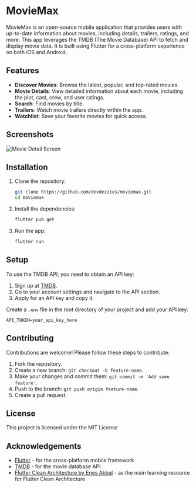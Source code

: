 # MovieMax

MovieMax is an open-source mobile application that provides users with up-to-date information about movies, including details, trailers, ratings, and more. This app leverages the TMDB (The Movie Database) API to fetch and display movie data. It is built using Flutter for a cross-platform experience on both iOS and Android.

## Features

- **Discover Movies**: Browse the latest, popular, and top-rated movies.
- **Movie Details**: View detailed information about each movie, including the plot, cast, crew, and user ratings.
- **Search**: Find movies by title.
- **Trailers**: Watch movie trailers directly within the app.
- **Watchlist**: Save your favorite movies for quick access.

## Screenshots

![Movie Detail Screen](https://i.ibb.co.com/PT4fTcv/Whats-App-Image-2024-07-27-at-11-49-44-7c8d442c.jpg)

## Installation

1. Clone the repository:
    ```sh
    git clone https://github.com/devdezzies/moviemax.git
    cd moviemax
    ```

2. Install the dependencies:
    ```sh
    flutter pub get
    ```

3. Run the app:
    ```sh
    flutter run
    ```

## Setup

To use the TMDB API, you need to obtain an API key:

1. Sign up at [TMDB](https://www.themoviedb.org/).
2. Go to your account settings and navigate to the API section.
3. Apply for an API key and copy it.

Create a `.env` file in the root directory of your project and add your API key:
```env
API_TOKEN=your_api_key_here
```

## Contributing

Contributions are welcome! Please follow these steps to contribute:

1. Fork the repository.
2. Create a new branch: `git checkout -b feature-name`.
3. Make your changes and commit them: `git commit -m 'Add some feature'`.
4. Push to the branch: `git push origin feature-name`.
5. Create a pull request.

## License 

This project is licensed under the MIT License

## Acknowledgements

- [Flutter](https://www.flutter.dev/) - for the cross-platform mobile framework 
- [TMDB](https://www.themoviedb.org/) - for the movie database API
- [Flutter Clean Architecture by Enes Akbal](https://medium.com/@enesakbal00/flutter-clean-architecture-part-1-introduction-f5dadf1bf3ee) - as the main learning resource for Flutter Clean Architecture

